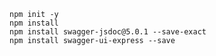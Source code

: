     npm init -y
    npm install
    npm install swagger-jsdoc@5.0.1 --save-exact
    npm install swagger-ui-express --save
